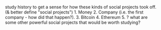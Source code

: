 study history to get a sense for how these kinds of social projects took off. (& better define "social projects")
	1. Money
	2. Company (i.e. the first company - how did that happen?).
	3. Bitcoin
	4. Ethereum
	5. ? what are some other powerful social projects that would be worth studying?